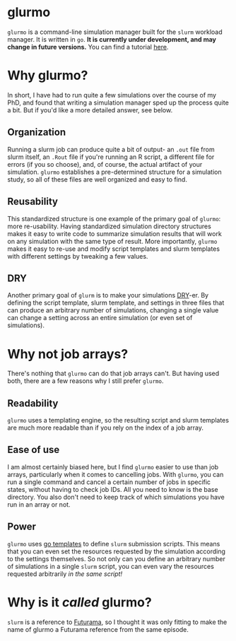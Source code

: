 # glurmo

`glurmo` is a command-line simulation manager built for the `slurm` workload manager. It is written in `go`. **It is currently under development, and may change in future versions.** You can find a tutorial [here](https://github.com/nateosher/glurmo-examples?tab=readme-ov-file).

# Why glurmo?

In short, I have had to run quite a few simulations over the course of my PhD, and found that writing a simulation manager sped up the process quite a bit. But if you'd like a more detailed answer, see below.

## Organization

Running a slurm job can produce quite a bit of output- an `.out` file from slurm itself, an `.Rout` file if you're running an R script, a different file for errors (if you so choose), and, of course, the actual artifact of your simulation. `glurmo` establishes a pre-determined structure for a simulation study, so all of these files are well organized and easy to find.

## Reusability

This standardized structure is one example of the primary goal of `glurmo`: more re-usability. Having standardized simulation directory structures makes it easy to write code to summarize simulation results that will work on any simulation with the same type of result. More importantly, `glurmo` makes it easy to re-use and modify script templates and slurm templates with different settings by tweaking a few values.

## DRY

Another primary goal of `glurm` is to make your simulations [DRY](https://en.wikipedia.org/wiki/Don%27t_repeat_yourself)-er. By defining the script template, slurm template, and settings in three files that can produce an arbitrary number of simulations, changing a single value can change a setting across an entire simulation (or even set of simulations).

# Why not job arrays?

There's nothing that `glurmo` can do that job arrays can't. But having used both, there are a few reasons why I still prefer `glurmo`. 

## Readability

`glurmo` uses a templating engine, so the resulting script and slurm templates are much more readable than if you rely on the index of a job array. 

## Ease of use

I am almost certainly biased here, but I find `glurmo` easier to use than job arrays, particularly when it comes to cancelling jobs. With `glurmo`, you can run a single command and cancel a certain number of jobs in specific states, without having to check job IDs. All you need to know is the base directory. You also don't need to keep track of which simulations you have run in an array or not.

## Power

`glurmo` uses [go templates](https://pkg.go.dev/text/template) to define `slurm` submission scripts. This means that you can even set the resources requested by the simulation according to the settings themselves. So not only can you define an arbitrary number of simulations in a single `slurm` script, you can even vary the resources requested arbitrarily *in the same script!*

# Why is it *called* glurmo?

`slurm` is a reference to [Futurama](https://en.wikipedia.org/wiki/Slurm_Workload_Manager#History), so I thought it was only fitting to make the name of glurmo a Futurama reference from the same episode.
